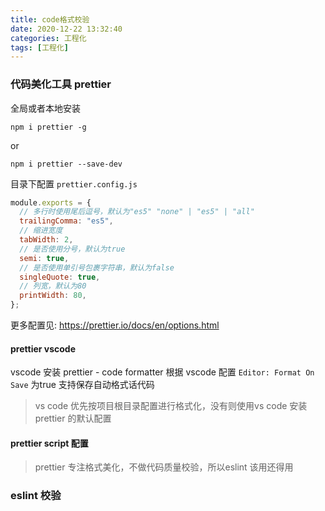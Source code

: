 ```yaml
---
title: code格式校验
date: 2020-12-22 13:32:40
categories: 工程化
tags: [工程化]
---
```


### 代码美化工具 prettier
全局或者本地安装
```code
npm i prettier -g
```
or
```code
npm i prettier --save-dev
```

目录下配置 `prettier.config.js`
```js
module.exports = {
  // 多行时使用尾后逗号，默认为"es5" "none" | "es5" | "all"
  trailingComma: "es5",
  // 缩进宽度
  tabWidth: 2,
  // 是否使用分号，默认为true
  semi: true,
  // 是否使用单引号包裹字符串，默认为false
  singleQuote: true,
  // 列宽，默认为80
  printWidth: 80,
};
```
更多配置见: https://prettier.io/docs/en/options.html

#### prettier vscode
vscode 安装 prettier - code formatter 根据 vscode 配置 `Editor: Format On Save` 为true 支持保存自动格式话代码
> vs code 优先按项目根目录配置进行格式化，没有则使用vs code 安装 prettier 的默认配置

#### prettier script 配置

> prettier 专注格式美化，不做代码质量校验，所以eslint 该用还得用

### eslint 校验

